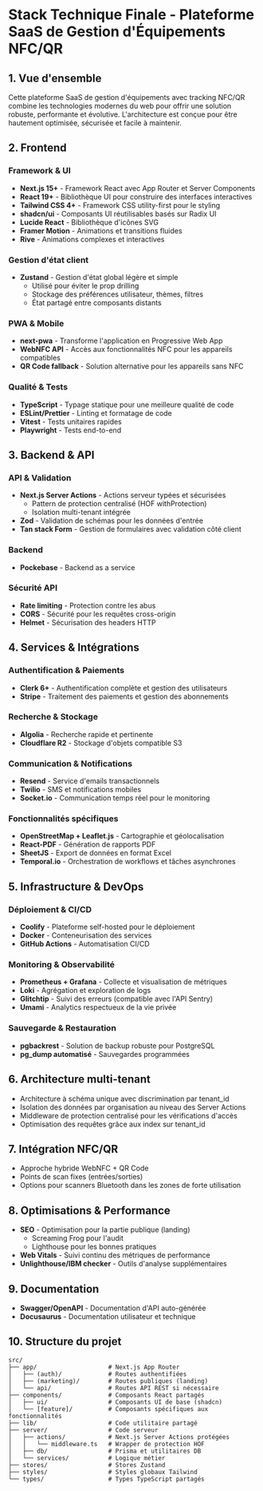 # Stack Technique Finale - Plateforme SaaS de Gestion d'Équipements NFC/QR

## 1. Vue d'ensemble

Cette plateforme SaaS de gestion d'équipements avec tracking NFC/QR combine les technologies modernes du web pour offrir une solution robuste, performante et évolutive. L'architecture est conçue pour être hautement optimisée, sécurisée et facile à maintenir.

## 2. Frontend

### Framework & UI

- **Next.js 15+** - Framework React avec App Router et Server Components
- **React 19+** - Bibliothèque UI pour construire des interfaces interactives
- **Tailwind CSS 4+** - Framework CSS utility-first pour le styling
- **shadcn/ui** - Composants UI réutilisables basés sur Radix UI
- **Lucide React** - Bibliothèque d'icônes SVG
- **Framer Motion** - Animations et transitions fluides
- **Rive** - Animations complexes et interactives

### Gestion d'état client

- **Zustand** - Gestion d'état global légère et simple
  - Utilisé pour éviter le prop drilling
  - Stockage des préférences utilisateur, thèmes, filtres
  - État partagé entre composants distants

### PWA & Mobile

- **next-pwa** - Transforme l'application en Progressive Web App
- **WebNFC API** - Accès aux fonctionnalités NFC pour les appareils compatibles
- **QR Code fallback** - Solution alternative pour les appareils sans NFC

### Qualité & Tests

- **TypeScript** - Typage statique pour une meilleure qualité de code
- **ESLint/Prettier** - Linting et formatage de code
- **Vitest** - Tests unitaires rapides
- **Playwright** - Tests end-to-end

## 3. Backend & API

### API & Validation

- **Next.js Server Actions** - Actions serveur typées et sécurisées
  - Pattern de protection centralisé (HOF withProtection)
  - Isolation multi-tenant intégrée
- **Zod** - Validation de schémas pour les données d'entrée
- **Tan stack Form** - Gestion de formulaires avec validation côté client

### Backend

- **Pockebase** - Backend as a service

### Sécurité API

- **Rate limiting** - Protection contre les abus
- **CORS** - Sécurité pour les requêtes cross-origin
- **Helmet** - Sécurisation des headers HTTP

## 4. Services & Intégrations

### Authentification & Paiements

- **Clerk 6+** - Authentification complète et gestion des utilisateurs
- **Stripe** - Traitement des paiements et gestion des abonnements

### Recherche & Stockage

- **Algolia** - Recherche rapide et pertinente
- **Cloudflare R2** - Stockage d'objets compatible S3

### Communication & Notifications

- **Resend** - Service d'emails transactionnels
- **Twilio** - SMS et notifications mobiles
- **Socket.io** - Communication temps réel pour le monitoring

### Fonctionnalités spécifiques

- **OpenStreetMap + Leaflet.js** - Cartographie et géolocalisation
- **React-PDF** - Génération de rapports PDF
- **SheetJS** - Export de données en format Excel
- **Temporal.io** - Orchestration de workflows et tâches asynchrones

## 5. Infrastructure & DevOps

### Déploiement & CI/CD

- **Coolify** - Plateforme self-hosted pour le déploiement
- **Docker** - Conteneurisation des services
- **GitHub Actions** - Automatisation CI/CD

### Monitoring & Observabilité

- **Prometheus + Grafana** - Collecte et visualisation de métriques
- **Loki** - Agrégation et exploration de logs
- **Glitchtip** - Suivi des erreurs (compatible avec l'API Sentry)
- **Umami** - Analytics respectueux de la vie privée

### Sauvegarde & Restauration

- **pgbackrest** - Solution de backup robuste pour PostgreSQL
- **pg_dump automatisé** - Sauvegardes programmées

## 6. Architecture multi-tenant

- Architecture à schéma unique avec discrimination par tenant_id
- Isolation des données par organisation au niveau des Server Actions
- Middleware de protection centralisé pour les vérifications d'accès
- Optimisation des requêtes grâce aux index sur tenant_id

## 7. Intégration NFC/QR

- Approche hybride WebNFC + QR Code
- Points de scan fixes (entrées/sorties)
- Options pour scanners Bluetooth dans les zones de forte utilisation

## 8. Optimisations & Performance

- **SEO** - Optimisation pour la partie publique (landing)
  - Screaming Frog pour l'audit
  - Lighthouse pour les bonnes pratiques
- **Web Vitals** - Suivi continu des métriques de performance
- **Unlighthouse/IBM checker** - Outils d'analyse supplémentaires

## 9. Documentation

- **Swagger/OpenAPI** - Documentation d'API auto-générée
- **Docusaurus** - Documentation utilisateur et technique

## 10. Structure du projet

```
src/
├── app/                    # Next.js App Router
│   ├── (auth)/             # Routes authentifiées
│   ├── (marketing)/        # Routes publiques (landing)
│   └── api/                # Routes API REST si nécessaire
├── components/             # Composants React partagés
│   ├── ui/                 # Composants UI de base (shadcn)
│   └── [feature]/          # Composants spécifiques aux fonctionnalités
├── lib/                    # Code utilitaire partagé
├── server/                 # Code serveur
│   ├── actions/            # Next.js Server Actions protégées
│   │   └── middleware.ts   # Wrapper de protection HOF
│   ├── db/                 # Prisma et utilitaires DB
│   └── services/           # Logique métier
├── stores/                 # Stores Zustand
├── styles/                 # Styles globaux Tailwind
└── types/                  # Types TypeScript partagés
```
